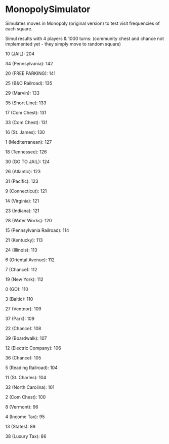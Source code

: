 # MonopolySimulator

Simulates moves in Monopoly (original version) to test visit frequencies of each square.

Simul results with 4 players & 1000 turns: (community chest and chance not implemented yet - they simply move to random square)

10 (JAIL): 204

34 (Pennsylvania): 142

20 (FREE PARKING): 141

25 (B&O Railroad): 135

29 (Marvin): 133

35 (Short Line): 133

17 (Com Chest): 131

33 (Com Chest): 131

16 (St. James): 130

1 (Mediterranean): 127

18 (Tennessee): 126

30 (GO TO JAIL): 124

26 (Atlantic): 123

31 (Pacific): 123

9 (Connecticut): 121

14 (Virginia): 121

23 (Indiana): 121

28 (Water Works): 120

15 (Pennsylvania Railroad): 114

21 (Kentucky): 113

24 (Illinois): 113

6 (Oriental Avenue): 112

7 (Chance): 112

19 (New York): 112

0 (GO): 110

3 (Baltic): 110

27 (Ventnor): 109

37 (Park): 109

22 (Chance): 108

39 (Boardwalk): 107

12 (Electric Company): 106

36 (Chance): 105

5 (Reading Railroad): 104

11 (St. Charles): 104

32 (North Carolina): 101

2 (Com Chest): 100

8 (Vermont): 96

4 (Income Tax): 95

13 (States): 89

38 (Luxury Tax): 86
